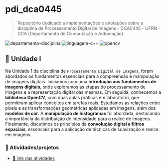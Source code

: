 # pdi_dca0445

> Repositório dedicado a implementações e anotações sobre a disciplina de Processamento Digital de Imagens - DCA0445 - UFRN - DCA (Departamento de Computação e Automação)

![departamento-disciplina](https://img.shields.io/badge/dca-Processamento_Digital_de_Imagnes-blue?style=for-the-badge)
![linguagem-c++](https://img.shields.io/badge/c++-black?style=for-the-badge&logo=cpp&logoColor=white)
![opencv](https://img.shields.io/badge/open_cv-purple?style=for-the-badge&logo=opencv&logoColor=white)

## 🚀 Unidade I

Na Unidade 1 da disciplina de `Processamento Digital de Imagens`, foram abordados os fundamentos essenciais para a compreensão e manipulação de imagens digitais. Iniciamos com uma **introdução aos fundamentos de imagens digitais**, onde exploramos as etapas do processamento de imagens e a representação digital das mesmas. Em seguida, conhecemos a **biblioteca OpenCV**, com duas aulas práticas em laboratório, que permitiram aplicar conceitos em tarefas reais. Estudamos as relações entre pixels e as transformações geométricas aplicadas em imagens, além dos **modelos de cor**. A **manipulação de histogramas** foi abordada, destacando a importância da distribuição de intensidade para o realce de imagens. Finalmente, discutimos os princípios da **convolução digital e filtros espaciais**, essenciais para a aplicação de técnicas de suavização e realce em imagens.

### 🎯 Atividades/projetos

- [📌 link das atividades](https://carlosg18.github.io/pdi_dca0445/)
